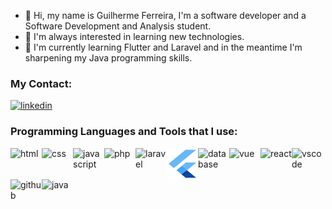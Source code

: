- 👋 Hi, my name is Guilherme Ferreira, I'm a software developer and a Software Development and Analysis student.
- 👀 I'm always interested in learning new technologies.
- 🌱 I'm currently learning Flutter and Laravel and in the meantime I'm sharpening my Java programming skills.

### My Contact:

[<img alt="linkedin" width="100px" src="https://logodownload.org/wp-content/uploads/2019/03/linkedIn-logo-0.png">][linkedin]

### Programming Languages and Tools that I use:

<img alt="html" align="left" width="50px" height="50px" src="https://upload.wikimedia.org/wikipedia/commons/6/61/HTML5_logo_and_wordmark.svg">
<img alt="css" align="left" width="50px" height="50px" src="https://upload.wikimedia.org/wikipedia/commons/d/d5/CSS3_logo_and_wordmark.svg">
<img alt="javascript" align="left" width="50px" height="50px" src="https://upload.wikimedia.org/wikipedia/commons/9/99/Unofficial_JavaScript_logo_2.svg">
<img alt="php" align="left" width="50px" height="50px" src="https://upload.wikimedia.org/wikipedia/commons/2/27/PHP-logo.svg">
<img alt="laravel" align="left" width="50px" height="50px" src="https://upload.wikimedia.org/wikipedia/commons/9/9a/Laravel.svg">
<img alt="flutter" align="left" width="50px" height="50px" src="https://raw.githubusercontent.com/dnfield/flutter_svg/7d374d7107561cbd906d7c0ca26fef02cc01e7c8/example/assets/flutter_logo.svg?sanitize=true">
<img alt="database" align="left" width="50px" height="50px" src="https://upload.wikimedia.org/wikipedia/commons/f/fc/AWS_Simple_Icons_Database_Amazon_RDS.svg">
<img alt="vue" align="left" width="50px" height="50px" src="https://upload.wikimedia.org/wikipedia/commons/9/95/Vue.js_Logo_2.svg">
<img alt="react" align="left" width="50px" height="50px" src="https://upload.wikimedia.org/wikipedia/commons/4/47/React.svg">
<img alt="vscode" align="left" width="50px" height="50px" src="https://upload.wikimedia.org/wikipedia/commons/9/9a/Visual_Studio_Code_1.35_icon.svg">
<img alt="github" align="left" width="50px" height="50px" src="https://upload.wikimedia.org/wikipedia/commons/a/ae/Github-desktop-logo-symbol.svg">
<img alt="java" align="left" width="50px" height="50px" src="https://www.svgrepo.com/show/184143/java.svg">

[linkedin]: https://www.linkedin.com/in/guilherme-ferreira-a2735b18b/

